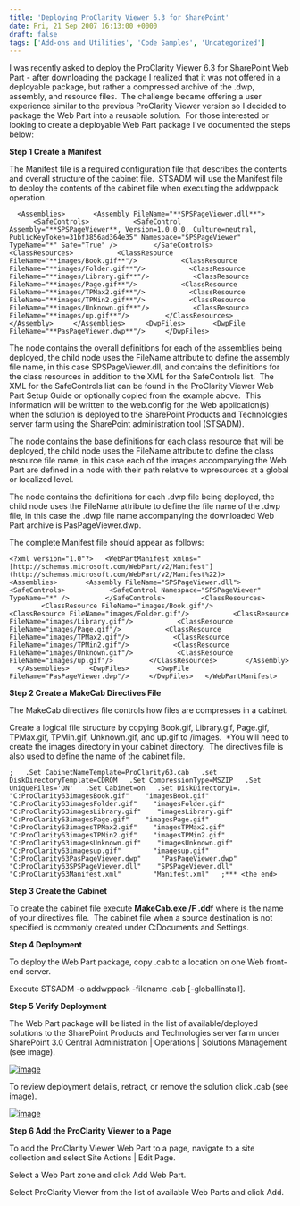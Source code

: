 ```yaml
---
title: 'Deploying ProClarity Viewer 6.3 for SharePoint'
date: Fri, 21 Sep 2007 16:13:00 +0000
draft: false
tags: ['Add-ons and Utilities', 'Code Samples', 'Uncategorized']
---
```


I was recently asked to deploy the ProClarity Viewer 6.3 for SharePoint Web Part - after downloading the package I realized that it was not offered in a deployable package, but rather a compressed archive of the .dwp, assembly, and resource files.  The challenge became offering a user experience similar to the previous ProClarity Viewer version so I decided to package the Web Part into a reusable solution.  For those interested or looking to create a deployable Web Part package I've documented the steps below:

**Step 1 Create a Manifest**

The Manifest file is a required configuration file that describes the contents and overall structure of the cabinet file.  STSADM will use the Manifest file to deploy the contents of the cabinet file when executing the addwppack operation.

`  <Assemblies>  
    <Assembly FileName="**SPSPageViewer.dll**">  
      <SafeControls>  
        <SafeControl Assembly="**SPSPageViewer**, Version=1.0.0.0, Culture=neutral, PublicKeyToken=31bf3856ad364e35" Namespace="SPSPageViewer" TypeName="*" Safe="True" />  
      </SafeControls>  
      <ClassResources>  
        <ClassResource FileName="**images/Book.gif**"/>  
        <ClassResource FileName="**images/Folder.gif**"/>  
        <ClassResource FileName="**images/Library.gif**"/>  
        <ClassResource FileName="**images/Page.gif**"/>  
        <ClassResource FileName="**images/TPMax2.gif**"/>  
        <ClassResource FileName="**images/TPMin2.gif**"/>  
        <ClassResource FileName="**images/Unknown.gif**"/>  
        <ClassResource FileName="**images/up.gif**"/>  
      </ClassResources>  
    </Assembly>  
  </Assemblies>  
  <DwpFiles>  
    <DwpFile FileName="**PasPageViewer.dwp**"/>  
  </DwpFiles>`

The <Assemblies> node contains the overall definitions for each of the assemblies being deployed, the child <Assembly> node uses the FileName attribute to define the assembly file name, in this case SPSPageViewer.dll, and contains the definitions for the class resources in addition to the XML for the SafeControls list.  The XML for the SafeControls list can be found in the ProClarity Viewer Web Part Setup Guide or optionally copied from the example above.  This information will be written to the web.config for the Web application(s) when the solution is deployed to the SharePoint Products and Technologies server farm using the SharePoint administration tool (STSADM).

The <ClassResources> node contains the base definitions for each class resource that will be deployed, the child <ClassResource> node uses the FileName attribute to define the class resource file name, in this case each of the images accompanying the Web Part are defined in a <ClassResource> node with their path relative to wpresources at a global or localized level.

The <DwpFiles> node contains the definitions for each .dwp file being deployed, the child node <DwpFile> uses the FileName attribute to define the file name of the .dwp file, in this case the .dwp file name accompanying the downloaded Web Part archive is PasPageViewer.dwp.

The complete Manifest file should appear as follows:

`<?xml version="1.0"?>  
<WebPartManifest xmlns="[http://schemas.microsoft.com/WebPart/v2/Manifest"](http://schemas.microsoft.com/WebPart/v2/Manifest%22)>  
  <Assemblies>  
    <Assembly FileName="SPSPageViewer.dll">  
      <SafeControls>  
        <SafeControl Namespace="SPSPageViewer" TypeName="*" />  
      </SafeControls>  
      <ClassResources>  
        <ClassResource FileName="images/Book.gif"/>  
        <ClassResource FileName="images/Folder.gif"/>  
        <ClassResource FileName="images/Library.gif"/>  
        <ClassResource FileName="images/Page.gif"/>  
        <ClassResource FileName="images/TPMax2.gif"/>  
        <ClassResource FileName="images/TPMin2.gif"/>  
        <ClassResource FileName="images/Unknown.gif"/>  
        <ClassResource FileName="images/up.gif"/>  
      </ClassResources>  
    </Assembly>  
  </Assemblies>  
  <DwpFiles>  
    <DwpFile FileName="PasPageViewer.dwp"/>  
  </DwpFiles>  
</WebPartManifest>`

**Step 2 Create a MakeCab Directives File**

The MakeCab directives file controls how files are compresses in a cabinet.

Create a logical file structure by copying Book.gif, Library.gif, Page.gif, TPMax.gif, TPMin.gif, Unknown.gif, and up.gif to /images.  \*You will need to create the images directory in your cabinet directory.  The directives file is also used to define the name of the cabinet file.

`;  
.Set CabinetNameTemplate=ProClarity63.cab  
.set DiskDirectoryTemplate=CDROM  
.Set CompressionType=MSZIP  
.Set UniqueFiles='ON'  
.Set Cabinet=on  
.Set DiskDirectory1=.  
"C:ProClarity63imagesBook.gif"    "imagesBook.gif"  
"C:ProClarity63imagesFolder.gif"    "imagesFolder.gif"  
"C:ProClarity63imagesLibrary.gif"    "imagesLibrary.gif"  
"C:ProClarity63imagesPage.gif"    "imagesPage.gif"  
"C:ProClarity63imagesTPMax2.gif"    "imagesTPMax2.gif"  
"C:ProClarity63imagesTPMin2.gif"    "imagesTPMin2.gif"  
"C:ProClarity63imagesUnknown.gif"    "imagesUnknown.gif"  
"C:ProClarity63imagesup.gif"        "imagesup.gif"  
"C:ProClarity63PasPageViewer.dwp"     "PasPageViewer.dwp"  
"C:ProClarity63SPSPageViewer.dll"    "SPSPageViewer.dll"  
"C:ProClarity63Manifest.xml"        "Manifest.xml"  
;*** <the end>`

**Step 3 Create the Cabinet**

To create the cabinet file execute **MakeCab.exe /F <filename>.ddf** where <filename> is the name of your directives file.  The cabinet file when a source destination is not specified is commonly created under C:Documents and Settings<user>.

**Step 4 Deployment**

To deploy the Web Part package, copy <cabinet>.cab to a location on one Web front-end server.

Execute STSADM -o addwppack -filename <cabinet>.cab \[-globallinstall\].

**Step 5 Verify Deployment**

The Web Part package will be listed in the list of available/deployed solutions to the SharePoint Products and Technologies server farm under SharePoint 3.0 Central Administration | Operations | Solutions Management (see image).

[![image](https://msdnshared.blob.core.windows.net/media/TNBlogsFS/BlogFileStorage/blogs_technet/wbaer/WindowsLiveWriter/0882acd48195_104F2/image_thumb.png)](https://msdnshared.blob.core.windows.net/media/TNBlogsFS/BlogFileStorage/blogs_technet/wbaer/WindowsLiveWriter/0882acd48195_104F2/image.png)

To review deployment details, retract, or remove the solution click <cabinet>.cab (see image).

[![image](https://msdnshared.blob.core.windows.net/media/TNBlogsFS/BlogFileStorage/blogs_technet/wbaer/WindowsLiveWriter/0882acd48195_104F2/image_thumb_1.png)](https://msdnshared.blob.core.windows.net/media/TNBlogsFS/BlogFileStorage/blogs_technet/wbaer/WindowsLiveWriter/0882acd48195_104F2/image_1.png)

**Step 6 Add the ProClarity Viewer to a Page**

To add the ProClarity Viewer Web Part to a page, navigate to a site collection and select Site Actions | Edit Page.

Select a Web Part zone and click Add Web Part.

Select ProClarity Viewer from the list of available Web Parts and click Add.